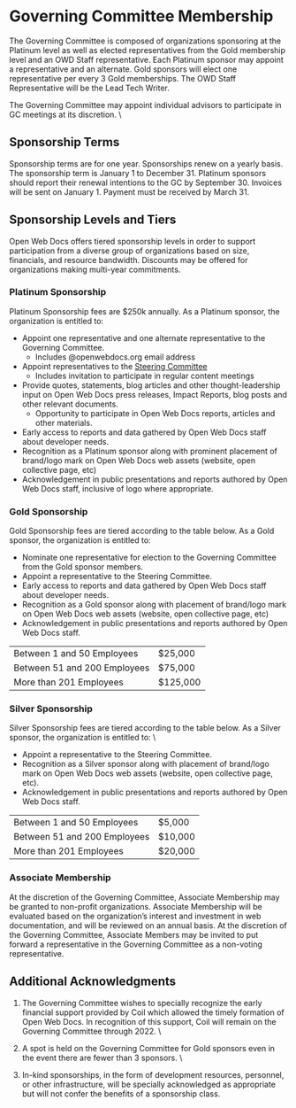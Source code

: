# Governing Committee Membership 

The Governing Committee is composed of organizations sponsoring at the Platinum level as well as elected representatives from the Gold membership level and an OWD Staff representative. Each Platinum sponsor may appoint a representative and an alternate. Gold sponsors will elect one representative per every 3 Gold memberships. The OWD Staff Representative will be the Lead Tech Writer.

The Governing Committee may appoint individual advisors to participate in GC meetings at its discretion. \

## Sponsorship Terms 

Sponsorship terms are for one year. Sponsorships renew on a yearly basis. The sponsorship term is January 1 to December 31. Platinum sponsors should report their renewal intentions to the GC by September 30. Invoices will be sent on January 1. Payment must be received by March 31.

## Sponsorship Levels and Tiers

Open Web Docs offers tiered sponsorship levels in order to support participation from a diverse group of organizations based on size, financials, and resource bandwidth. Discounts may be offered for organizations making multi-year commitments.

### Platinum Sponsorship

Platinum Sponsorship fees are $250k annually. As a Platinum sponsor, the organization is entitled to: 

* Appoint one representative and one alternate representative to the Governing Committee.
    * Includes @openwebdocs.org email address
* Appoint representatives to the [Steering Committee](https://github.com/openwebdocs/project/blob/main/steering-committee/membership-expectations.md)
    * Includes invitation to participate in regular content meetings
* Provide quotes, statements, blog articles and other thought-leadership input on Open Web Docs press releases, Impact Reports, blog posts and other relevant documents.
    * Opportunity to participate in Open Web Docs reports, articles and other materials.
* Early access to reports and data gathered by Open Web Docs staff about developer needs.
* Recognition as a Platinum sponsor along with prominent placement of brand/logo mark on Open Web Docs web assets (website, open collective page, etc)
* Acknowledgement in public presentations and reports authored by Open Web Docs staff, inclusive of logo where appropriate.

### Gold Sponsorship

Gold Sponsorship fees are tiered according to the table below. As a Gold sponsor, the organization is entitled to: 

* Nominate one representative for election to the Governing Committee from the Gold sponsor members. 
* Appoint a representative to the Steering Committee.
* Early access to reports and data gathered by Open Web Docs staff about developer needs.
* Recognition as a Gold sponsor along with placement of brand/logo mark on Open Web Docs web assets (website, open collective page, etc)
* Acknowledgement in public presentations and reports authored by Open Web Docs staff.

<table>
  <tr>
   <td>
    Between 1 and 50 Employees
   </td>
   <td>
    $25,000
   </td>
  </tr>
  <tr>
   <td>
    Between 51 and 200 Employees
   </td>
   <td>
    $75,000
   </td>
  </tr>
  <tr>
   <td>
    More than 201 Employees
   </td>
   <td>
    $125,000
   </td>
  </tr>
</table>

### Silver Sponsorship

Silver Sponsorship fees are tiered according to the table below. As a Silver sponsor, the organization is entitled to: \

* Appoint a representative to the Steering Committee.
* Recognition as a Silver sponsor along with placement of brand/logo mark on Open Web Docs web assets (website, open collective page, etc).
* Acknowledgement in public presentations and reports authored by Open Web Docs staff.

<table>
  <tr>
   <td>
    Between 1 and 50 Employees
   </td>
   <td>
    $5,000
   </td>
  </tr>
  <tr>
   <td>
    Between 51 and 200 Employees 
   </td>
   <td>
    $10,000
   </td>
  </tr>
  <tr>
   <td>
    More than 201 Employees
   </td>
   <td>
    $20,000
   </td>
  </tr>
</table>

### Associate Membership

At the discretion of the Governing Committee, Associate Membership may be granted to non-profit organizations. Associate Membership will be evaluated based on the organization’s interest and investment in web documentation, and will be reviewed on an annual basis. At the discretion of the Governing Committee, Associate Members may be invited to put forward a representative in the Governing Committee as a non-voting representative.

## Additional Acknowledgments

1. The Governing Committee wishes to specially recognize the early financial support provided by Coil which allowed the timely formation of Open Web Docs. In recognition of this support, Coil will remain on the Governing Committee through 2022. \

2. A spot is held on the Governing Committee for Gold sponsors even in the event there are fewer than 3 sponsors. \

3. In-kind sponsorships, in the form of development resources, personnel, or other infrastructure, will be specially acknowledged as appropriate but will not confer the benefits of a sponsorship class.

